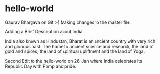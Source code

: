 # hello-world
Gaurav Bhargava on Git :-)
Making changes to the master file.

Adding a Brief Description about India. 

India also known as Hindustan, Bharat is an ancient country with very rich and glorious past. The home to ancient science and research, the land of gold and spices, the land of spiritual upliftment and the land of Yoga.  

Second Edit to the hello-world on 26-Jan where India celebrates its Republic Day with Pomp and pride.
